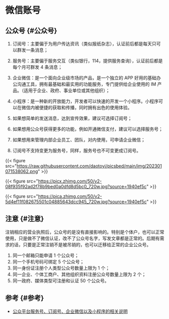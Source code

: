 # 微信账号


## 公众号 {#公众号}

1.  订阅号：主要偏于为用户传达资讯（类似报纸杂志），认证前后都是每天只可以群发一条消息；
2.  服务号：主要偏于服务交互（类似银行，114，提供服务查询），认证前后都是每个月可群发 4 条消息；
3.  企业微信：是一个面向企业级市场的产品，是一个独立的 APP 好用的基础办公沟通工具，拥有最基础和最实用的功能服务，专门提供给企业使用的 IM 产品。（适用于企业、政府、事业单位或其他组织）；
4.  小程序：是一种新的开放能力，开发者可以快速的开发一个小程序。小程序可以在微信内被便捷的获取和传播，同时拥有出色的使用体验。

5.  如果想简单的发送消息，达到宣传效果，建议可选择订阅号；
6.  如果想用公众号获得更多的功能，例如开通微信支付，建议可以选择服务号；
7.  如果想用来管理内部企业员工、团队，对内使用，可申请企业微信；
8.  订阅号不支持变更为服务号，同样，服务号也不可变更成订阅号。

{{< figure src="https://raw.githubusercontent.com/daotoyi/picsbed/main/img/202301071538062.png" >}}

{{< figure src="https://picx.zhimg.com/50/v2-08f935f92ad2f78b9bed0a0dfd8d5bc0_720w.jpg?source=1940ef5c" >}}

{{< figure src="https://pica.zhimg.com/50/v2-5d4ef11f082675501c04885643dcc945_720w.jpg?source=1940ef5c" >}}


## 注意 {#注意}

注销相应的营业执照后，公众号的是没有直接影响的。特别是个体户，也可以正常使用，只是做不了微信认证，改不了公众号名字，写发文章都是正常的。后期有需求的话，只要是正常注销不是被吊销的，也可以迁移给正常的企业公众号。

1.  同一个邮箱只能申请 1 个公众号；
2.  同一个手机号码可绑定 5 个公众号；
3.  同一身份证注册个人类型公众号数量上限为 1 个；
4.  同一企业、个体工商户、其他组织资料注册公众号数量上限为 2 个；
5.  同一政府、媒体类型可注册和认证 50 个公众号。


## 参考 {#参考}

-   [公众平台服务号、订阅号、企业微信以及小程序的相关说明](https://kf.qq.com/faq/120911VrYVrA130805byM32u.html)
